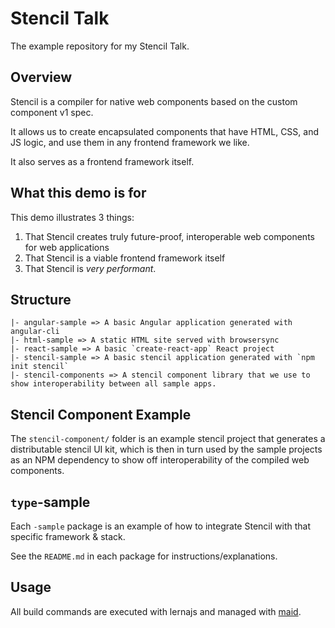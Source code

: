 # Stencil Talk

The example repository for my Stencil Talk.

## Overview

Stencil is a compiler for native web components based on the custom component v1 spec.

It allows us to create encapsulated components that have HTML, CSS, and JS logic, and use them in any frontend framework we like.

It also serves as a frontend framework itself.

## What this demo is for

This demo illustrates 3 things:

1. That Stencil creates truly future-proof, interoperable web components for web applications
2. That Stencil is a viable frontend framework itself
3. That Stencil is _very performant_.

## Structure

```
|- angular-sample => A basic Angular application generated with angular-cli
|- html-sample => A static HTML site served with browsersync
|- react-sample => A basic `create-react-app` React project
|- stencil-sample => A basic stencil application generated with `npm init stencil`
|- stencil-components => A stencil component library that we use to show interoperability between all sample apps.
```

## Stencil Component Example

The `stencil-component/` folder is an example stencil project that generates a distributable stencil UI kit, which is then in turn used by the sample projects as an NPM dependency to show off interoperability of the compiled web components.

## `type`-sample

Each `-sample` package is an example of how to integrate Stencil with that specific framework & stack.

See the `README.md` in each package for instructions/explanations.

## Usage
All build commands are executed with lernajs and managed with [maid](./maidfile.md).